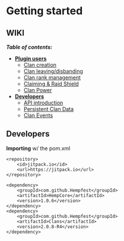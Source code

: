 # Getting started



## WIKI
_**Table of contents:**_
- [**Plugin users**](https://github.com/Hempfest/Clans/wiki)
    - [Clan creation](https://github.com/Hempfest/Clans/wiki/Creating-a-clan.)
    - [Clan leaving/disbanding](https://github.com/Hempfest/Clans/wiki/Leaving-a-clan.)
    - [Clan rank management](https://github.com/Hempfest/Clans/wiki/Clan-rank-management.)
    - [Claiming & Raid Shield](https://github.com/Hempfest/Clans/wiki/Claiming-&-Raid-Shield)
    - [Clan Power](https://github.com/Hempfest/Clans/wiki/Clan-Power)
- [**Developers**](https://github.com/Hempfest/Clans/wiki)
    - [API introduction](https://github.com/Hempfest/Clans/wiki/Clans-API-and-how-to-use-it.)
    - [Persistent Clan Data](https://github.com/Hempfest/Clans/wiki/Using-the-new-Clans-PersistentDataContainer)
    - [Clan Events](https://github.com/Hempfest/Clans/wiki/Clan-Events)



## Developers
**Importing** w/ the pom.xml
```
<repository>
    <id>jitpack.io</id>
    <url>https://jitpack.io</url>
</repository>

<dependency>
    <groupId>com.github.Hempfest</groupId>
    <artifactId>HempCore</artifactId>
    <version>1.0.6</version>
</dependency>
<dependency>
    <groupId>com.github.Hempfest</groupId>
    <artifactId>Clans</artifactId>
    <version>2.0.8-R4</version>
</dependency>
```
